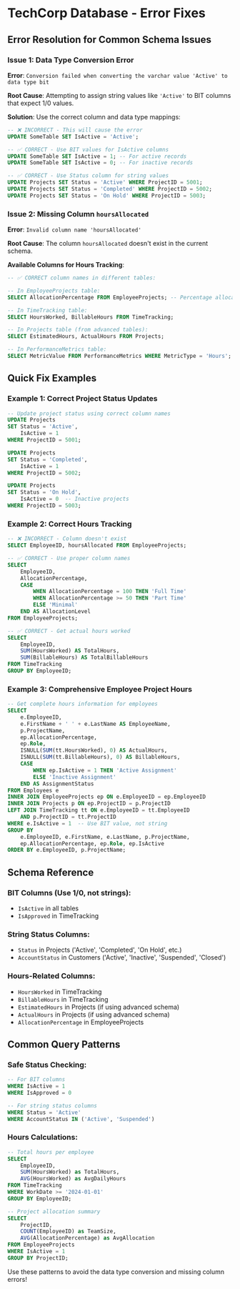 # TechCorp Database - Error Fixes

## Error Resolution for Common Schema Issues

### Issue 1: Data Type Conversion Error
**Error**: `Conversion failed when converting the varchar value 'Active' to data type bit`

**Root Cause**: Attempting to assign string values like `'Active'` to BIT columns that expect 1/0 values.

**Solution**: Use the correct column and data type mappings:

```sql
-- ❌ INCORRECT - This will cause the error
UPDATE SomeTable SET IsActive = 'Active';

-- ✅ CORRECT - Use BIT values for IsActive columns
UPDATE SomeTable SET IsActive = 1; -- For active records
UPDATE SomeTable SET IsActive = 0; -- For inactive records

-- ✅ CORRECT - Use Status column for string values
UPDATE Projects SET Status = 'Active' WHERE ProjectID = 5001;
UPDATE Projects SET Status = 'Completed' WHERE ProjectID = 5002;
UPDATE Projects SET Status = 'On Hold' WHERE ProjectID = 5003;
```

### Issue 2: Missing Column `hoursAllocated`
**Error**: `Invalid column name 'hoursAllocated'`

**Root Cause**: The column `hoursAllocated` doesn't exist in the current schema.

**Available Columns for Hours Tracking**:

```sql
-- ✅ CORRECT column names in different tables:

-- In EmployeeProjects table:
SELECT AllocationPercentage FROM EmployeeProjects; -- Percentage allocation

-- In TimeTracking table:
SELECT HoursWorked, BillableHours FROM TimeTracking;

-- In Projects table (from advanced tables):
SELECT EstimatedHours, ActualHours FROM Projects;

-- In PerformanceMetrics table:
SELECT MetricValue FROM PerformanceMetrics WHERE MetricType = 'Hours';
```

## Quick Fix Examples

### Example 1: Correct Project Status Updates
```sql
-- Update project status using correct column names
UPDATE Projects 
SET Status = 'Active', 
    IsActive = 1 
WHERE ProjectID = 5001;

UPDATE Projects 
SET Status = 'Completed', 
    IsActive = 1 
WHERE ProjectID = 5002;

UPDATE Projects 
SET Status = 'On Hold', 
    IsActive = 0  -- Inactive projects
WHERE ProjectID = 5003;
```

### Example 2: Correct Hours Tracking
```sql
-- ❌ INCORRECT - Column doesn't exist
SELECT EmployeeID, hoursAllocated FROM EmployeeProjects;

-- ✅ CORRECT - Use proper column names
SELECT 
    EmployeeID, 
    AllocationPercentage,
    CASE 
        WHEN AllocationPercentage = 100 THEN 'Full Time'
        WHEN AllocationPercentage >= 50 THEN 'Part Time'
        ELSE 'Minimal'
    END AS AllocationLevel
FROM EmployeeProjects;

-- ✅ CORRECT - Get actual hours worked
SELECT 
    EmployeeID,
    SUM(HoursWorked) AS TotalHours,
    SUM(BillableHours) AS TotalBillableHours
FROM TimeTracking 
GROUP BY EmployeeID;
```

### Example 3: Comprehensive Employee Project Hours
```sql
-- Get complete hours information for employees
SELECT 
    e.EmployeeID,
    e.FirstName + ' ' + e.LastName AS EmployeeName,
    p.ProjectName,
    ep.AllocationPercentage,
    ep.Role,
    ISNULL(SUM(tt.HoursWorked), 0) AS ActualHours,
    ISNULL(SUM(tt.BillableHours), 0) AS BillableHours,
    CASE 
        WHEN ep.IsActive = 1 THEN 'Active Assignment'
        ELSE 'Inactive Assignment'
    END AS AssignmentStatus
FROM Employees e
INNER JOIN EmployeeProjects ep ON e.EmployeeID = ep.EmployeeID
INNER JOIN Projects p ON ep.ProjectID = p.ProjectID
LEFT JOIN TimeTracking tt ON e.EmployeeID = tt.EmployeeID 
    AND p.ProjectID = tt.ProjectID
WHERE e.IsActive = 1  -- Use BIT value, not string
GROUP BY 
    e.EmployeeID, e.FirstName, e.LastName, p.ProjectName,
    ep.AllocationPercentage, ep.Role, ep.IsActive
ORDER BY e.EmployeeID, p.ProjectName;
```

## Schema Reference

### BIT Columns (Use 1/0, not strings):
- `IsActive` in all tables
- `IsApproved` in TimeTracking

### String Status Columns:
- `Status` in Projects ('Active', 'Completed', 'On Hold', etc.)
- `AccountStatus` in Customers ('Active', 'Inactive', 'Suspended', 'Closed')

### Hours-Related Columns:
- `HoursWorked` in TimeTracking
- `BillableHours` in TimeTracking  
- `EstimatedHours` in Projects (if using advanced schema)
- `ActualHours` in Projects (if using advanced schema)
- `AllocationPercentage` in EmployeeProjects

## Common Query Patterns

### Safe Status Checking:
```sql
-- For BIT columns
WHERE IsActive = 1
WHERE IsApproved = 0

-- For string status columns  
WHERE Status = 'Active'
WHERE AccountStatus IN ('Active', 'Suspended')
```

### Hours Calculations:
```sql
-- Total hours per employee
SELECT 
    EmployeeID,
    SUM(HoursWorked) as TotalHours,
    AVG(HoursWorked) as AvgDailyHours
FROM TimeTracking
WHERE WorkDate >= '2024-01-01'
GROUP BY EmployeeID;

-- Project allocation summary
SELECT 
    ProjectID,
    COUNT(EmployeeID) as TeamSize,
    AVG(AllocationPercentage) as AvgAllocation
FROM EmployeeProjects
WHERE IsActive = 1
GROUP BY ProjectID;
```

Use these patterns to avoid the data type conversion and missing column errors!